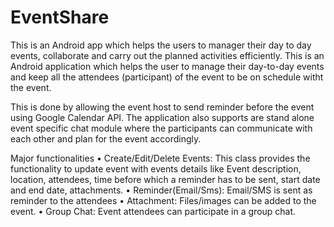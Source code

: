 # EventShare
This is an Android app which helps the users to manager their day to day events, collaborate and carry out the planned activities efficiently.
This is an Android application which helps the user to manage their day-to-day events and keep all the attendees (participant) of the event to be on schedule witht the event.

This is done by allowing the event host to send reminder before the event using Google Calendar API. The application also supports are stand alone event specific chat module where the participants can communicate with each other and plan for the event accordingly.

Major functionalities 
•	Create/Edit/Delete Events: This class provides the functionality to update event with events details like  Event description, location, attendees, time before which a reminder has to be sent, start date and end date, attachments.
•	Reminder(Email/Sms): Email/SMS is sent as reminder to the attendees
•	Attachment: Files/images can be added to the event.
•	Group Chat: Event attendees can participate in a group chat.


